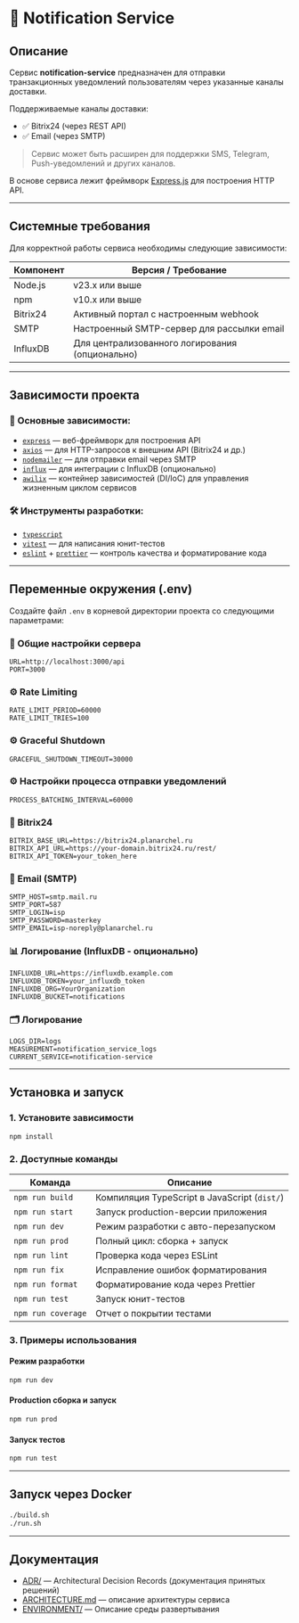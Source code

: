 # 📨 Notification Service

## Описание

Сервис **notification-service** предназначен для отправки транзакционных уведомлений пользователям через указанные каналы доставки.

Поддерживаемые каналы доставки:

- ✅ Bitrix24 (через REST API)
- ✅ Email (через SMTP)

> Сервис может быть расширен для поддержки SMS, Telegram, Push-уведомлений и других каналов.

В основе сервиса лежит фреймворк [Express.js](https://expressjs.com/) для построения HTTP API.

---

## Системные требования

Для корректной работы сервиса необходимы следующие зависимости:

| Компонент | Версия / Требование                             |
| --------- | ----------------------------------------------- |
| Node.js   | v23.x или выше                                  |
| npm       | v10.x или выше                                  |
| Bitrix24  | Активный портал с настроенным webhook           |
| SMTP      | Настроенный SMTP-сервер для рассылки email      |
| InfluxDB  | Для централизованного логирования (опционально) |

---

## Зависимости проекта

### 🔧 Основные зависимости:

- [`express`](https://expressjs.com/) — веб-фреймворк для построения API
- [`axios`](https://axios-http.com/) — для HTTP-запросов к внешним API (Bitrix24 и др.)
- [`nodemailer`](https://nodemailer.com/) — для отправки email через SMTP
- [`influx`](https://www.npmjs.com/package/influx) — для интеграции с InfluxDB (опционально)
- [`awilix`](https://github.com/jeffijoe/awilix) — контейнер зависимостей (DI/IoC) для управления жизненным циклом сервисов

### 🛠️ Инструменты разработки:

- [`typescript`](https://www.typescriptlang.org/)
- [`vitest`](https://vitest.dev/) — для написания юнит-тестов
- [`eslint`](https://eslint.org/) + [`prettier`](https://prettier.io/) — контроль качества и форматирование кода

---

## Переменные окружения (.env)

Создайте файл `.env` в корневой директории проекта со следующими параметрами:

### 🔧 Общие настройки сервера

```env
URL=http://localhost:3000/api
PORT=3000
```

### ⚙️ Rate Limiting

```env
RATE_LIMIT_PERIOD=60000
RATE_LIMIT_TRIES=100
```

### ⚙️ Graceful Shutdown

```env
GRACEFUL_SHUTDOWN_TIMEOUT=30000
```

### ⚙️ Настройки процесса отправки уведомлений

```env
PROCESS_BATCHING_INTERVAL=60000
```

### 📡 Bitrix24

```env
BITRIX_BASE_URL=https://bitrix24.planarchel.ru
BITRIX_API_URL=https://your-domain.bitrix24.ru/rest/
BITRIX_API_TOKEN=your_token_here
```

### 📧 Email (SMTP)

```env
SMTP_HOST=smtp.mail.ru
SMTP_PORT=587
SMTP_LOGIN=isp
SMTP_PASSWORD=masterkey
SMTP_EMAIL=isp-noreply@planarchel.ru
```

### 📊 Логирование (InfluxDB - опционально)

```env
INFLUXDB_URL=https://influxdb.example.com
INFLUXDB_TOKEN=your_influxdb_token
INFLUXDB_ORG=YourOrganization
INFLUXDB_BUCKET=notifications
```

### 🗂️ Логирование

```env
LOGS_DIR=logs
MEASUREMENT=notification_service_logs
CURRENT_SERVICE=notification-service
```

---

## Установка и запуск

### 1. Установите зависимости

```bash
npm install
```

### 2. Доступные команды

| Команда            | Описание                                     |
| ------------------ | -------------------------------------------- |
| `npm run build`    | Компиляция TypeScript в JavaScript (`dist/`) |
| `npm run start`    | Запуск production-версии приложения          |
| `npm run dev`      | Режим разработки с авто-перезапуском         |
| `npm run prod`     | Полный цикл: сборка + запуск                 |
| `npm run lint`     | Проверка кода через ESLint                   |
| `npm run fix`      | Исправление ошибок форматирования            |
| `npm run format`   | Форматирование кода через Prettier           |
| `npm run test`     | Запуск юнит-тестов                           |
| `npm run coverage` | Отчет о покрытии тестами                     |

### 3. Примеры использования

#### Режим разработки

```bash
npm run dev
```

#### Production сборка и запуск

```bash
npm run prod
```

#### Запуск тестов

```bash
npm run test
```

---

## Запуск через Docker

```bash
./build.sh
./run.sh
```

---

## Документация

- [ADR/](./docs/adr/) — Architectural Decision Records (документация принятых решений)
- [ARCHITECTURE.md](./docs/architecture/architecture.md) — описание архитектуры сервиса
- [ENVIRONMENT/](./docs/environment.md) — Описание среды развертывания
